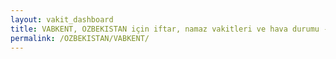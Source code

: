```yaml
---
layout: vakit_dashboard
title: VABKENT, OZBEKISTAN için iftar, namaz vakitleri ve hava durumu - ilçe/eyalet seç
permalink: /OZBEKISTAN/VABKENT/
---
```


<script type="text/javascript">
  var GLOBAL_COUNTRY = 'OZBEKISTAN';
  var GLOBAL_CITY = 'VABKENT';
  var GLOBAL_STATE = '';
  var lat = 72;
  var lon = 21;
</script>
